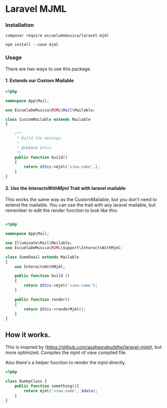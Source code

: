 # Laravel MJML

### Installation

`composer require escuelademusica/laravel-mjml`

`npm install --save mjml`

### Usage

There are two ways to use this package.

#### 1. Extends our Custom Mailable

```php
<?php

namespace App\Mail;

use EscuelaDeMusica\MJML\Mail\Mailable;

class CustomMailable extends Mailable
{

    /**
     * Build the message.
     *
     * @return $this
     */
    public function build()
    {
        return $this->mjml('view.name',);
    }
}
```

#### 2. Use the InteractsWithMjml Trait with laravel mailable

This works the same way as the CustomMailable, but you don't need to extend the mailable. You can use the trait with any laravel mailable, but remember to edit the render function to look like this:

```php

<?php

namespace App\Mail;

use Illuminate\Mail\Mailable;
use EscuelaDeMusica\MJML\Support\InteractsWithMjml;

class SomeEmail extends Mailable
{
    use InteractsWithMjml;

    public function build ()
    {
        return $this->mjml('view.name');
    }

    public function render()
    {
        return $this->renderMjml();
    }
}
```

## How it works.

This is inspired by (https://github.com/asahasrabuddhe/laravel-mjml), but more optimized.
Compiles the mjml of view compiled file.

Also there's a helper function to render the mjml directly.

```php
<?php

class DummyClass {
    public function something(){
        return mjml('view.name', $data);
    }
}
```
